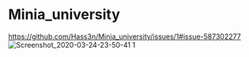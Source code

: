 # Minia_university
https://github.com/Hass3n/Minia_university/issues/1#issue-587302277
![Screenshot_2020-03-24-23-50-41 1](https://user-images.githubusercontent.com/38990131/77480684-d174dc80-6e2a-11ea-8c38-da3401a87323.png)
